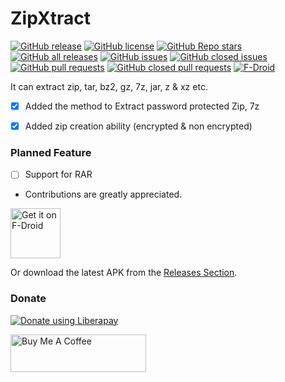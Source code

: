# ZipXtract

[![GitHub release](https://img.shields.io/github/v/release/WirelessAlien/ZipXtract)](https://github.com/WirelessAlien/ZipXtract/releases/latest)
[![GitHub license](https://img.shields.io/github/license/WirelessAlien/ZipXtract)](https://img.shields.io/github/license/WirelessAlien/ZipXtract)
[![GitHub Repo stars](https://img.shields.io/github/stars/WirelessAlien/ZipXtract)](https://img.shields.io/github/stars/WirelessAlien/ZipXtract)
[![GitHub all releases](https://img.shields.io/github/downloads/WirelessAlien/ZipXtract/total)](https://img.shields.io/github/downloads/WirelessAlien/ZipXtract/total)
[![GitHub issues](https://img.shields.io/github/issues/WirelessAlien/ZipXtract)](https://img.shields.io/github/issues/WirelessAlien/ZipXtract)
[![GitHub closed issues](https://img.shields.io/github/issues-closed/WirelessAlien/ZipXtract)](https://img.shields.io/github/issues-closed/WirelessAlien/ZipXtract)
[![GitHub pull requests](https://img.shields.io/github/issues-pr/WirelessAlien/ZipXtract)](https://img.shields.io/github/issues-pr/WirelessAlien/ZipXtract)
[![GitHub closed pull requests](https://img.shields.io/github/issues-pr-closed/mkckr0/audio-share)](https://img.shields.io/github/issues-pr-closed/mkckr0/audio-share)
[![F-Droid](https://img.shields.io/f-droid/v/com.wirelessalien.zipxtract?logo=F-Droid)](https://f-droid.org/packages/com.wirelessalien.zipxtract)

It can extract zip, tar, bz2, gz, 7z, jar, z & xz etc.

- [x] Added the method to Extract password protected Zip, 7z

- [x] Added zip creation ability (encrypted & non encrypted)

### Planned Feature 
- [ ] Support for RAR 

* Contributions are greatly appreciated.

[<img src="https://fdroid.gitlab.io/artwork/badge/get-it-on.png"
     alt="Get it on F-Droid"
     height="80">](https://f-droid.org/packages/com.wirelessalien.zipxtract/)

Or download the latest APK from the [Releases Section](https://github.com/WirelessAlien/ZipXtract/releases/latest).

### Donate 

<noscript><a href="https://liberapay.com/WirelessAlien/donate"><img alt="Donate using Liberapay" src="https://liberapay.com/assets/widgets/donate.svg"></a></noscript>  

<a href="https://www.buymeacoffee.com/wirelessalien" target="_blank"><img src="https://cdn.buymeacoffee.com/buttons/v2/default-blue.png" alt="Buy Me A Coffee" style="height: 60px !important;width: 217px !important;" ></a>
